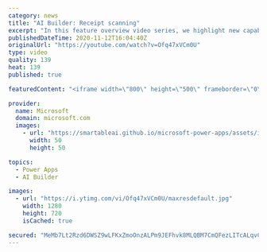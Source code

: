 ```yaml
---
category: news
title: "AI Builder: Receipt scanning"
excerpt: "In this feature overview video series, we highlight new capabilities included in the latest update to AI Builder.  Receipt scanning is a new AI Builder feature that processes receipts to identify and extract information. The AI model identifies receipt data, merchant information, total price, and taxes"
publishedDateTime: 2020-11-12T16:04:40Z
originalUrl: "https://youtube.com/watch?v=Ofq47xVCm0U"
type: video
quality: 139
heat: 139
published: true

featuredContent: "<iframe width=\"800\" height=\"500\" frameborder=\"0\" src=\"https://www.youtube.com/embed/Ofq47xVCm0U\" allow=\"accelerometer; autoplay; encrypted-media; gyroscope; picture-in-picture\" allowfullscreen></iframe>"

provider:
  name: Microsoft
  domain: microsoft.com
  images:
    - url: "https://smartableai.github.io/microsoft-power-apps/assets/images/organizations/microsoft.com-50x50.jpg"
      width: 50
      height: 50

topics:
  - Power Apps
  - AI Builder

images:
  - url: "https://i.ytimg.com/vi/Ofq47xVCm0U/maxresdefault.jpg"
    width: 1280
    height: 720
    isCached: true

secured: "MeMb7Lt2Rzd6DWSZ9wLFKxZmoOnzALPm9JEFhvk8MLQBM7CmQFezLITcALqvCz8ohz4pEMxf3oU4dRIru0GgsTZDAefWOj6S+BfJFAl/muI1t4PMJf+qEVETpaQi0Ra9IuJYPXZ1lD1kG9qFMWwg44KLyRLcqy1bZmeJFIgtwtKqZZnCuj0V75/NuMzClbcFEjWRxZjeV689QBwKn+oKBtKv/xMILrmRzYlwFfprSuhly2gBWWRV3L7qQc6uB9frQhSmYukP6eFyTN4GxWdc7oiir5nX7FJ2jtPamHw60fTdxuPfGZ891JqgOQbBgcY7OanU45vqyZ3OGKsJViRgE/qwVvo535AyxXyMdGPQqAKj9rjv+QPMyQXYH6odElm5qcK8xKhJzJi0G0JPPVKS+WyZ+y8iW3rEShNHpf+JsJbbAv3QGkbA1wef3vMtnuAZ;Mts2x/c5qODtSyuWj6sVVw=="
---
```


